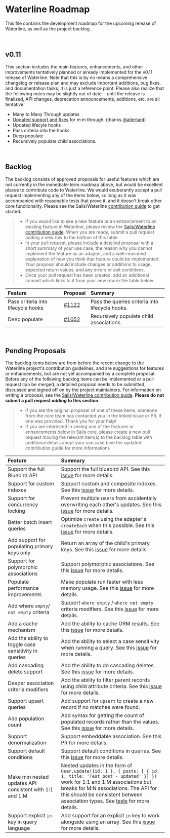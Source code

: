 # Waterline Roadmap

This file contains the development roadmap for the upcoming release of Waterline, as well as the project backlog.

&nbsp;
&nbsp;


## v0.11

This section includes the main features, enhancements, and other improvements tentatively planned or already implemented for the v0.11 release of Waterline.  Note that this is by no means a comprehensive changelog or release plan and may exclude important additions, bug fixes, and documentation tasks; it is just a reference point.  Please also realize that the following notes may be slightly out of date-- until the release is finalized, API changes, deprecation announcements, additions, etc. are all tentative.

 + Many to Many Through updates
  + [Updated support and fixes](https://github.com/balderdashy/waterline/pull/1134) for m:m through. (thanks [@atiertant](https://github.com/atiertant))
 + Updated lifecyle hooks
  + Pass criteria into the hooks.
 + Deep populate
  + Recursively populate child associations.


&nbsp;
&nbsp;


## Backlog

The backlog consists of approved proposals for useful features which are not currently in the immediate-term roadmap above, but would be excellent places to contribute code to Waterline. We would exuberantly accept a pull request implementing any of the items below, so long as it was accompanied with reasonable tests that prove it, and it doesn't break other core functionality. Please see the Sails/Waterline [contribution guide](https://github.com/balderdashy/sails/blob/master/CONTRIBUTING.md) to get started.

> - If you would like to see a new feature or an enhancement to an existing feature in Waterline, please review the [Sails/Waterline contribution guide](https://github.com/balderdashy/sails/blob/master/CONTRIBUTING.md). When you are ready, submit a pull request adding a new row to the bottom of this table.
> - In your pull request, please include a detailed proposal with a short summary of your use case, the reason why you cannot implement the feature as an adapter, and a well-reasoned explanation of how you think that feature could be implemented.  Your proposal should include changes or additions to usage, expected return values, and any errors or exit conditions.
> - Once your pull request has been created, add an additional commit which links to it from your new row in the table below.



Feature                                          | Proposal                                                                              | Summary
 :---------------------------------------------- | :------------------------------------------------------------------------------------ | :----------------------------------------------------------------------------------------------------------
 Pass criteria into lifecycle hooks              | [#1122](https://github.com/balderdashy/waterline/pull/1122)                           | Pass the queries criteria into lifecycle hooks.
 Deep populate                                   | [#1052](https://github.com/balderdashy/waterline/pull/1052)                           | Recursively populate child associations.



&nbsp;
&nbsp;


## Pending Proposals

The backlog items below are from before the recent change to the Waterline project's contribution guidelines, and are suggestions for features or enhancements, but are not yet accompanied by a complete proposal.  Before any of the following backlog items can be implemented or a pull request can be merged, a detailed proposal needs to be submitted, discussed and signed off on by the project maintainers.  For information on writing a proposal, see the [Sails/Waterline contribution guide](https://github.com/balderdashy/sails/blob/master/CONTRIBUTING.md).  **Please do not submit a pull request _adding_ to this section.**

> - If you are the original proposer of one of these items, someone from the core team has contacted you in the linked issue or PR, if one was provided. Thank you for your help!
> - If you are interested in seeing one of the features or enhancements below in Sails core, please create a new pull request moving the relevant item(s) to the backlog table with additional details about your use case (see the updated contribution guide for more information).


Feature                                                     | Summary
 :--------------------------------------------------------- | :------------------------------------------------------------------------------------------------------------------------------------------------------------------------------------------------------
 Support the full Bluebird API                              | Support the full bluebird API. See this [issue](https://github.com/balderdashy/waterline/issues/1232) for more details.
 Support for custom indexes                                 | Support custom and composite indexes. See this [issue](https://github.com/balderdashy/waterline/issues/109) for more details.
 Support for concurrency locking                            | Prevent multiple users from accidentally overwriting each other's updates. See this [issue](https://github.com/balderdashy/waterline/issues/1259) for more details.
 Better batch insert queries                                | Optimize `create` using the adapter's `createEach` when this possible. See this [issue](https://github.com/balderdashy/waterline/issues/1007) for more details.
 Add support for populating primary keys only               | Return an array of the child's primary keys. See this [issue](https://github.com/balderdashy/waterline/issues/532) for more details.
 Support for polymorphic associations                       | Support polymorphic associations. See this [issue](https://github.com/balderdashy/waterline/issues/484) for more details.
 Populate performance improvements                          | Make populate run faster with less memory usage. See this [issue](https://github.com/balderdashy/waterline/issues/343) for more details.
 Add where `empty`/ `not empty` criteria                    | Support `where empty` / `where not empty` criteria modifiers. See this [issue](https://github.com/balderdashy/waterline/issues/189) for more details.
 Add a cache mechanism                                      | Add the ability to cache ORM results. See this [issue](https://github.com/balderdashy/waterline/issues/200) for more details.
 Add the ability to toggle case sensitivity in queries      | Add the ability to select a case sensitivity when running a query. See this [issue](https://github.com/balderdashy/waterline/issues/239) for more details.
 Add cascading delete support                               | Add the ability to do cascading deletes. See this [issue](https://github.com/balderdashy/waterline/issues/251) for more details.
 Deeper association criteria modifiers                      | Add the ability to filter parent records using child attribute criteria. See this [issue](https://github.com/balderdashy/waterline/issues/266) for more details.
 Support upsert queries                                     | Add support for `upsert` to create a new record if no matches were found.
 Add population count                                       | Add syntax for getting the count of populated records rather than the values. See this [issue](https://github.com/balderdashy/waterline/issues/811) for more details.
 Support denormalization                                    | Support embeddable association. See this [PR](https://github.com/balderdashy/waterline/pull/428) for more details.
 Support default conditions                                 | Support default conditions in queries. See this [issue](https://github.com/balderdashy/waterline/issues/988) for more details.
 Make m:n nested updates API consistent with 1:1 and 1:M    | Nested updates in the form of `User.update({id: 1 }, { posts: [ { id: 1, title: 'Test post - updated' }] })` work for 1:1 and 1:M associations but breaks for M:N associations. The API for this should be consistent between association types. See [tests](https://github.com/balderdashy/waterline-adapter-tests/pull/51) for more details.
 Support explicit `in` key in query language                | Add support for an explicit `in` key to work alongside using an array. See this [issue](https://github.com/balderdashy/waterline/issues/1186) for more details.
